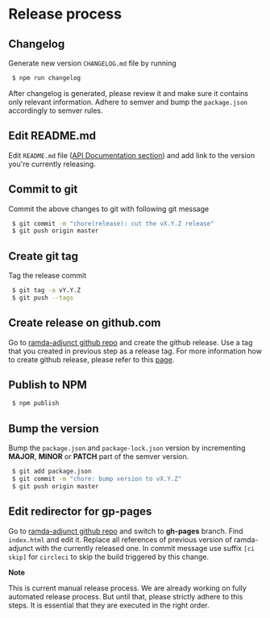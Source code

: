 # Release process

## Changelog

Generate new version `CHANGELOG.md` file by running

```sh
 $ npm run changelog
```

After changelog is generated, please review it and make sure it contains only
relevant information. Adhere to semver and bump the `package.json` accordingly
to semver rules.

## Edit README.md

Edit `README.md` file ([API Documentation section](https://github.com/char0n/ramda-adjunct/blob/master/README.md#api-documentation)) and 
add link to the version you're currently releasing. 

## Commit to git

Commit the above changes to git with following git message

```sh
 $ git commit -m "chore(release): cut the vX.Y.Z release"
 $ git push origin master
``` 

## Create git tag

Tag the release commit 

```sh
 $ git tag -a vY.Y.Z
 $ git push --tags
```

## Create release on github.com

Go to [ramda-adjunct github repo](https://github.com/char0n/ramda-adjunct) and create the github release.
Use a tag that you created in previous step as a release tag. For more information how to create
github release, please refer to this [page](https://help.github.com/articles/creating-releases/).   

## Publish to NPM

```sh
 $ npm publish
```

## Bump the version

Bump the `package.json` and `package-lock.json` version by incrementing **MAJOR**, **MINOR** or **PATCH** part of the semver version.

```sh
 $ git add package.json
 $ git commit -m "chore: bump version to vX.Y.Z"
 $ git push origin master
```


## Edit redirector for gp-pages

Go to [ramda-adjunct github repo](https://github.com/char0n/ramda-adjunct) and switch to 
**gh-pages** branch. Find `index.html` and edit it. Replace all references of previous version
of ramda-adjunct with the currently released one. In commit message use suffix `[ci skip]`
for `circleci` to skip the build triggered by this change.


**Note**

This is current manual release process. We are already working on fully automated release process.
But until that, please strictly adhere to this steps. It is essential that they are executed
in the right order.
